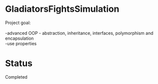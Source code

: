 # GladiatorsFightsSimulation

Project goal: <br/>
<br/>
-advanced OOP - abstraction, inheritance, interfaces, polymorphism and encapsulation<br/>
-use properties<br/>

# Status 
Completed

